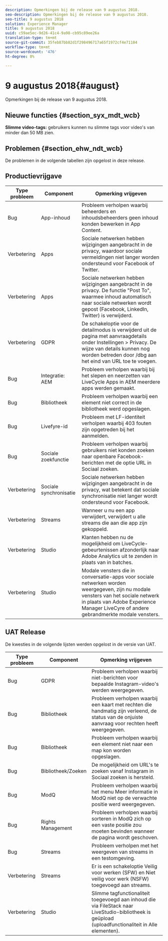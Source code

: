 ```yaml
---
description: Opmerkingen bij de release van 9 augustus 2018.
seo-description: Opmerkingen bij de release van 9 augustus 2018.
seo-title: 9 augustus 2018
solution: Experience Manager
title: 9 augustus 2018
uuid: c59ae5ec-9d26-41c4-9a98-cb95c89ee26a
translation-type: tm+mt
source-git-commit: 35feb87bb82d1f298496717a65f1972cf4e71104
workflow-type: tm+mt
source-wordcount: '476'
ht-degree: 0%

---
```



# 9 augustus 2018{#august}

Opmerkingen bij de release van 9 augustus 2018.

## Nieuwe functies {#section_syx_mdt_wcb}

**Slimme video-tags:** gebruikers kunnen nu slimme tags voor video&#39;s van minder dan 50 MB zien.

## Problemen {#section_ehw_ndt_wcb}

De problemen in de volgende tabellen zijn opgelost in deze release.

## Productievrijgave

| **Type probleem** | **Component** | **Opmerking vrijgeven** |
|---|---|---|
| Bug | App-inhoud | Probleem verholpen waarbij beheerders en inhoudsbeheerders geen inhoud konden bewerken in App Content. |
| Verbetering | Apps | Sociale netwerken hebben wijzigingen aangebracht in de privacy, waardoor sociale vermeldingen niet langer worden ondersteund voor Facebook of Twitter. |
| Verbetering | Apps | Sociale netwerken hebben wijzigingen aangebracht in de privacy. De functie &quot;Post To&quot;, waarmee inhoud automatisch naar sociale netwerken wordt gepost (Facebook, LinkedIn, Twitter) is verwijderd. |
| Verbetering | GDPR | De schakeloptie voor de detailmodus is verwijderd uit de pagina met aanvraagdetails onder Instellingen > Privacy. De wijze van details kunnen nog worden betreden door /dbg aan het eind van URL toe te voegen. |
| Bug | Integratie: AEM | Probleem verholpen waarbij bij het slepen en neerzetten van LiveCycle Apps in AEM meerdere apps werden gemaakt. |
| Bug | Bibliotheek | Probleem verholpen waarbij een element niet correct in de bibliotheek werd opgeslagen. |
| Bug | Livefyre-id | Probleem met LF-identiteit verholpen waarbij 403 fouten zijn opgetreden bij het aanmelden. |
| Bug | Sociale zoekfunctie | Probleem verholpen waarbij gebruikers niet konden zoeken naar openbare Facebook-berichten met de optie URL in Sociaal zoeken. |
| Verbetering | Sociale synchronisatie | Sociale netwerken hebben wijzigingen aangebracht in de privacy, wat betekent dat sociale synchronisatie niet langer wordt ondersteund voor Facebook. |
| Verbetering | Streams | Wanneer u nu een app verwijdert, verwijdert u alle streams die aan die app zijn gekoppeld. |
| Verbetering | Studio | Klanten hebben nu de mogelijkheid om LiveCycle-gebeurtenissen afzonderlijk naar Adobe Analytics uit te zenden in plaats van in batches. |
| Verbetering | Studio | Modale vensters die in conversatie-apps voor sociale netwerken worden weergegeven, zijn nu modale vensters van het sociale netwerk in plaats van Adobe Experience Manager LiveCyre of andere gebrandmerkte modale vensters. |

## UAT Release

De kwesties in de volgende lijsten werden opgelost in de versie van UAT.

| **Type probleem** | **Component** | **Opmerking vrijgeven** |
|---|---|---|
| Bug | GDPR | Probleem verholpen waarbij niet-berichten voor bepaalde Instagram-video&#39;s werden weergegeven. |
| Bug | Bibliotheek | Probleem verholpen waarbij een kaart met rechten die handmatig zijn verleend, de status van de onjuiste aanvraag voor rechten heeft weergegeven. |
| Bug | Bibliotheek | Probleem verholpen waarbij een element niet naar een map kon worden opgeslagen. |
| Bug | Bibliotheek/Zoeken | De mogelijkheid om URL&#39;s te zoeken vanaf Instagram in Sociaal zoeken is hersteld. |
| Bug | ModQ | Probleem verholpen waarbij het menu Meer informatie in ModQ niet op de verwachte positie werd weergegeven. |
| Bug | Rights Management | Probleem verholpen waarbij sorteren in ModQ zich op een vaste positie zou moeten bevinden wanneer de pagina wordt geschoven. |
| Bug | Streams | Probleem verholpen met het weergeven van streams in een testomgeving. |
| Verbetering | Streams | Er is een schakeloptie Veilig voor werken (SFW) en Niet veilig voor werk (NSFW) toegevoegd aan streams. |
| Verbetering | Studio | Slimme tagfunctionaliteit toegevoegd aan inhoud die via FileStack naar LiveStudio-bibliotheek is geüpload (uploadfunctionaliteit in Alle elementen). |

